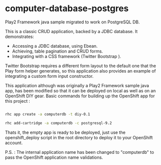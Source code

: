 computer-database-postgres
==========================

Play2 Framework java sample migrated to work on PostgreSQL DB.

This is a classic CRUD application, backed by a JDBC database. It demonstrates:

- Accessing a JDBC database, using Ebean.
- Achieving, table pagination and CRUD forms.
- Integrating with a CSS framework (Twitter Bootstrap ).

Twitter Bootstrap requires a different form layout to the default one that the Play form helper generates, so this application also provides an example of integrating a custom form input constructor.

This application although was originally a Play2 Framework sample java app, has been modified so that it can be deployed on local as well as on an OpenShift DIY gear.
Basic commands for building up the OpenShift app for this project :

```bash

rhc app create -a computerdb -t diy-0.1

rhc add-cartridge -a computerdb -c postgresql-9.2

```

Thats it, the empty app is ready to be deployed, just use the openshift_deploy script in the root directory to deploy it to your OpenShift account.

P.S. : The internal application name has been changed to "computerdb" to pass the OpenShift application name validations.
